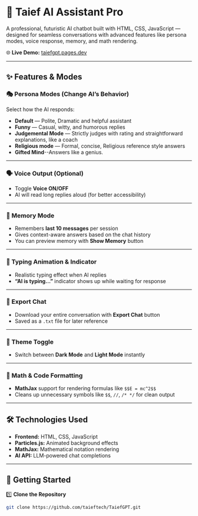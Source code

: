 # 🚀 Taief AI Assistant Pro  

A professional, futuristic AI chatbot built with HTML, CSS, JavaScript — designed for seamless conversations with advanced features like persona modes, voice response, memory, and math rendering.  

🌐 **Live Demo:** [taiefgpt.pages.dev](https://taiefgpt.pages.dev)  

---

## ✨ Features & Modes  

### 🎭 Persona Modes (Change AI’s Behavior)
Select how the AI responds:  
- **Default** — Polite, Dramatic and helpful assistant  
- **Funny** — Casual, witty, and humorous replies  
- **Judgemental Mode** — Strictly judges with rating and straightforward explanations, like a coach  
- **Religious mode** — Formal, concise, Religious reference style answers  
- **Gifted Mind**--Answers like a genius.
---

### 🗣️ Voice Output (Optional)  
- Toggle **Voice ON/OFF**  
- AI will read long replies aloud (for better accessibility)  

---

### 🧠 Memory Mode  
- Remembers **last 10 messages** per session  
- Gives context-aware answers based on the chat history  
- You can preview memory with **Show Memory** button  

---

### 💬 Typing Animation & Indicator  
- Realistic typing effect when AI replies  
- **“AI is typing…”** indicator shows up while waiting for response  

---

### 📝 Export Chat  
- Download your entire conversation with **Export Chat** button  
- Saved as a `.txt` file for later reference  

---

### 🎨 Theme Toggle  
- Switch between **Dark Mode** and **Light Mode** instantly  

---

### 🧩 Math & Code Formatting  
- **MathJax** support for rendering formulas like `$$E = mc^2$$`  
- Cleans up unnecessary symbols like `$$`, `//`, `/* */` for clean output  

---

## 🛠️ Technologies Used  
- **Frontend:** HTML, CSS, JavaScript  
- **Particles.js:** Animated background effects  
- **MathJax:** Mathematical notation rendering  
- **AI API:** LLM-powered chat completions  

---

## 🚀 Getting Started  

1️⃣ **Clone the Repository**  
```bash
git clone https://github.com/taieftech/TaiefGPT.git
